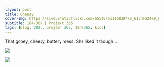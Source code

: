 ```yaml
---
layout: post
title: Cheesy
cover-img: https://live.staticflickr.com/65535/51116839770_61c4ed24e9_h.jpg
subtitle: 104/365 | Project 365
tags: [blog, 2021, project 365, 104/365, kids]
---
```

<style>
  .intro-header.big-img {
    background-position:center 
  }
</style>
That gooey, cheesy, buttery mess. She liked it though...
<p class="post-img-wrap">
  <img src="https://live.staticflickr.com/65535/51116839770_61c4ed24e9_h.jpg">
</p>
<p class="post-img-wrap">
  <img src="https://live.staticflickr.com/65535/51115954348_393716f388_h.jpg">
</p>
